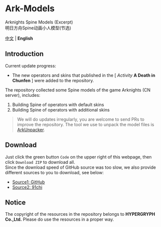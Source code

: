 Ark-Models
==========
Arknights Spine Models (Excerpt)  
明日方舟Spine动画小人模型(节选)  

[中文](README.md) | **English**

## Introduction
Current update progress:
- The new operators and skins that published in the [ *Activity* **A Death in Chunfen** ] were added to the repository.

The repository collected some Spine models of the game Arknights (CN server), includes:
1. Building Spine of operators with default skins
2. Building Spine of operators with additional skins

> We will do updates irregularly, you are welcome to send PRs to improve the repository. The tool we use to unpack the model files is [ArkUnpacker](https://github.com/isHarryh/Ark-Unpacker).

## Download
Just click the green button `Code` on the upper right of this webpage, then click `Download ZIP` to download all.  
Since the download speed of GitHub source was too slow, we also provide different sources to you to download, see below:
- [Source1: GitHub](https://github.com/isHarryh/Ark-Models/archive/refs/heads/main.zip)
- [Source2: 91chi](https://github.91chi.fun/https://github.com/isHarryh/Ark-Models/archive/refs/heads/main.zip)

## Notice
The copyright of the resources in the repository belongs to **HYPERGRYPH Co.,Ltd.** Please do use the resources in a proper way.
